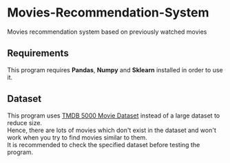 # Movies-Recommendation-System
Movies recommendation system based on previously watched movies

## Requirements
This program requires <b>Pandas</b>, <b>Numpy</b> and <b>Sklearn</b> installed in order to use it.

## Dataset
This program uses <a href="https://www.kaggle.com/datasets/tmdb/tmdb-movie-metadata?resource=download"> TMDB 5000 Movie Dataset</a> instead of a large dataset to reduce size.<br> Hence, there are lots of movies which don't  exist in the dataset and won't work when you try to find movies  similar to them. <br>
It is recommended to check the specified dataset before testing the program.
